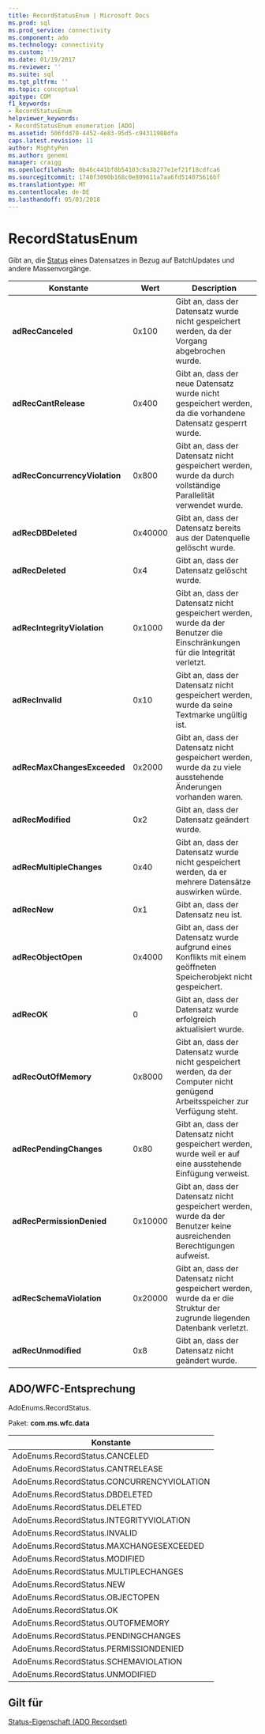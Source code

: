 ```yaml
---
title: RecordStatusEnum | Microsoft Docs
ms.prod: sql
ms.prod_service: connectivity
ms.component: ado
ms.technology: connectivity
ms.custom: ''
ms.date: 01/19/2017
ms.reviewer: ''
ms.suite: sql
ms.tgt_pltfrm: ''
ms.topic: conceptual
apitype: COM
f1_keywords:
- RecordStatusEnum
helpviewer_keywords:
- RecordStatusEnum enumeration [ADO]
ms.assetid: 506fdd70-4452-4e83-95d5-c94311988dfa
caps.latest.revision: 11
author: MightyPen
ms.author: genemi
manager: craigg
ms.openlocfilehash: 0b46c441bf8b54103c8a3b277e1ef21f18cdfca6
ms.sourcegitcommit: 1740f3090b168c0e809611a7aa6fd514075616bf
ms.translationtype: MT
ms.contentlocale: de-DE
ms.lasthandoff: 05/03/2018
---
```

# <a name="recordstatusenum"></a>RecordStatusEnum
Gibt an, die [Status](../../../ado/reference/ado-api/status-property-ado-recordset.md) eines Datensatzes in Bezug auf BatchUpdates und andere Massenvorgänge.  
  
|Konstante|Wert|Description|  
|--------------|-----------|-----------------|  
|**adRecCanceled**|0x100|Gibt an, dass der Datensatz wurde nicht gespeichert werden, da der Vorgang abgebrochen wurde.|  
|**adRecCantRelease**|0x400|Gibt an, dass der neue Datensatz wurde nicht gespeichert werden, da die vorhandene Datensatz gesperrt wurde.|  
|**adRecConcurrencyViolation**|0x800|Gibt an, dass der Datensatz nicht gespeichert werden, wurde da durch vollständige Parallelität verwendet wurde.|  
|**adRecDBDeleted**|0x40000|Gibt an, dass der Datensatz bereits aus der Datenquelle gelöscht wurde.|  
|**adRecDeleted**|0x4|Gibt an, dass der Datensatz gelöscht wurde.|  
|**adRecIntegrityViolation**|0x1000|Gibt an, dass der Datensatz nicht gespeichert werden, wurde da der Benutzer die Einschränkungen für die Integrität verletzt.|  
|**adRecInvalid**|0x10|Gibt an, dass der Datensatz nicht gespeichert werden, wurde da seine Textmarke ungültig ist.|  
|**adRecMaxChangesExceeded**|0x2000|Gibt an, dass der Datensatz nicht gespeichert werden, wurde da zu viele ausstehende Änderungen vorhanden waren.|  
|**adRecModified**|0x2|Gibt an, dass der Datensatz geändert wurde.|  
|**adRecMultipleChanges**|0x40|Gibt an, dass der Datensatz wurde nicht gespeichert werden, da er mehrere Datensätze auswirken würde.|  
|**adRecNew**|0x1|Gibt an, dass der Datensatz neu ist.|  
|**adRecObjectOpen**|0x4000|Gibt an, dass der Datensatz wurde aufgrund eines Konflikts mit einem geöffneten Speicherobjekt nicht gespeichert.|  
|**adRecOK**|0|Gibt an, dass der Datensatz wurde erfolgreich aktualisiert wurde.|  
|**adRecOutOfMemory**|0x8000|Gibt an, dass der Datensatz wurde nicht gespeichert werden, da der Computer nicht genügend Arbeitsspeicher zur Verfügung steht.|  
|**adRecPendingChanges**|0x80|Gibt an, dass der Datensatz nicht gespeichert werden, wurde weil er auf eine ausstehende Einfügung verweist.|  
|**adRecPermissionDenied**|0x10000|Gibt an, dass der Datensatz nicht gespeichert werden, wurde da der Benutzer keine ausreichenden Berechtigungen aufweist.|  
|**adRecSchemaViolation**|0x20000|Gibt an, dass der Datensatz nicht gespeichert werden, wurde da er die Struktur der zugrunde liegenden Datenbank verletzt.|  
|**adRecUnmodified**|0x8|Gibt an, dass der Datensatz nicht geändert wurde.|  
  
## <a name="adowfc-equivalent"></a>ADO/WFC-Entsprechung  
 AdoEnums.RecordStatus.  
  
 Paket: **com.ms.wfc.data**  
  
|Konstante|  
|--------------|  
|AdoEnums.RecordStatus.CANCELED|  
|AdoEnums.RecordStatus.CANTRELEASE|  
|AdoEnums.RecordStatus.CONCURRENCYVIOLATION|  
|AdoEnums.RecordStatus.DBDELETED|  
|AdoEnums.RecordStatus.DELETED|  
|AdoEnums.RecordStatus.INTEGRITYVIOLATION|  
|AdoEnums.RecordStatus.INVALID|  
|AdoEnums.RecordStatus.MAXCHANGESEXCEEDED|  
|AdoEnums.RecordStatus.MODIFIED|  
|AdoEnums.RecordStatus.MULTIPLECHANGES|  
|AdoEnums.RecordStatus.NEW|  
|AdoEnums.RecordStatus.OBJECTOPEN|  
|AdoEnums.RecordStatus.OK|  
|AdoEnums.RecordStatus.OUTOFMEMORY|  
|AdoEnums.RecordStatus.PENDINGCHANGES|  
|AdoEnums.RecordStatus.PERMISSIONDENIED|  
|AdoEnums.RecordStatus.SCHEMAVIOLATION|  
|AdoEnums.RecordStatus.UNMODIFIED|  
  
## <a name="applies-to"></a>Gilt für  
 [Status-Eigenschaft (ADO Recordset)](../../../ado/reference/ado-api/status-property-ado-recordset.md)
